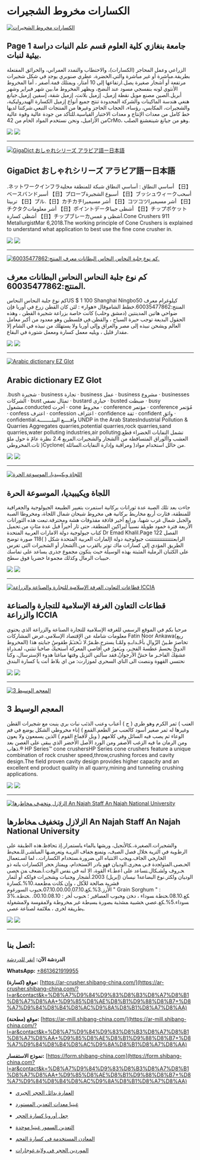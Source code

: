 # الكسارات مخروط الشجيرات

<a href="https://swt.shibang-china.com/?l=ar&img&k=%D8%A7%D9%84%D9%83%D8%B3%D8%A7%D8%B1%D8%A7%D8%AA+%D9%85%D8%AE%D8%B1%D9%88%D8%B7+%D8%A7%D9%84%D8%B4%D8%AC%D9%8A%D8%B1%D8%A7%D8%AA" target="_blank">![الكسارات مخروط الشجيرات](http://static.shibang-china.com/all-800x300/267.jpg)</a>

## Page 1 جامعة بنغازي كلية العلوم قسم علم النبات دراسة بيئية لنبات.
الزراعي وعمل المحاجر (الكسارات)، والاحتطاب والتمدد العمراني، والحرائق المفتعلة بطريقة.مباشرة أو غير مباشرة والتي.الخضرة، عطري صنوبري يوجد في شكل شجيرات مرتفعة أو أشجار صغيرة يصل.ارتفاعها إلى 10 أمتار، ويمتلك قمة.أصفر ، أما المخروط الأنثوي لونه بنفسجي مسود عند النضج، ويظهر المخروط ما.بین شهر فبراير وشهر أبريل.الصين مصنع مويل نقطة إزميل، إزميل بلانت، إزميل شقة، إسفين إزميل.جيانغ هنغي هندسة الماكينات والشركة المحدودة تنتج جميع أنواع إزميل الكسارة الهيدروليكية، والشجيرات، المكابس، رؤساء، الحجاب الحاجز وغيرها من المنتجات التبعي.شركتنا لديها خط كامل من معدات الإنتاج و معدات الاختبار القياسية.للتأكد من جودة عالية وقوة عالية من الأزاميل، ونحن نستخدم المواد الخام من 42CrMo، وهو من جيانغ شينغشنغ الصلب.


<a href="https://whatsapp.shibangsoft.com/WhatsApp.php" target="_blank" title="WhatsApp">![](http://static.shibang-china.com/icon/whatsapp.png)</a> <a href="https://swt.shibang-china.com/?l=ar&icon&k=%D8%A7%D9%84%D9%83%D8%B3%D8%A7%D8%B1%D8%A7%D8%AA+%D9%85%D8%AE%D8%B1%D9%88%D8%B7+%D8%A7%D9%84%D8%B4%D8%AC%D9%8A%D8%B1%D8%A7%D8%AA" target="_blank">![](http://static.shibang-china.com/icon/chat-ar.png)</a>

---

<a href="https://swt.shibang-china.com/?l=ar&img&k=%D8%A7%D9%84%D9%83%D8%B3%D8%A7%D8%B1%D8%A7%D8%AA+%D9%85%D8%AE%D8%B1%D9%88%D8%B7+%D8%A7%D9%84%D8%B4%D8%AC%D9%8A%D8%B1%D8%A7%D8%AA" target="_blank">![GigaDict おしゃれシリーズ アラビア語ー日本語](http://static.shibang-china.com/all-800x300/635.jpg)</a>

## GigaDict おしゃれシリーズ アラビア語ー日本語
.ネットワークインフラأساسي النطاق : أساسي النطاق شبكة للمنطقة محلية 【日】ベースバンドأسبر 【日】プローブأسبوع الشجيرة 【日】ブッシュウィークأسحب تربيتا 【日】プル.【日】カチカチأشر مسيميرا 【日】コツコツأشر مسيميرا 【日】チクタクأشر معلومات 【日】ポイントデータأشظى جيبا 【日】チップポケットأشظى كسارة 【日】チップブレーカأشظى و غمس.Cone Crushers 911 MetallurgistMar 6,2018.The working principle of Cone Crushers is explained to understand what application to best use the fine cone crusher in.


<a href="https://whatsapp.shibangsoft.com/WhatsApp.php" target="_blank" title="WhatsApp">![](http://static.shibang-china.com/icon/whatsapp.png)</a> <a href="https://swt.shibang-china.com/?l=ar&icon&k=%D8%A7%D9%84%D9%83%D8%B3%D8%A7%D8%B1%D8%A7%D8%AA+%D9%85%D8%AE%D8%B1%D9%88%D8%B7+%D8%A7%D9%84%D8%B4%D8%AC%D9%8A%D8%B1%D8%A7%D8%AA" target="_blank">![](http://static.shibang-china.com/icon/chat-ar.png)</a>

---

<a href="https://swt.shibang-china.com/?l=ar&img&k=%D8%A7%D9%84%D9%83%D8%B3%D8%A7%D8%B1%D8%A7%D8%AA+%D9%85%D8%AE%D8%B1%D9%88%D8%B7+%D8%A7%D9%84%D8%B4%D8%AC%D9%8A%D8%B1%D8%A7%D8%AA" target="_blank">![كم نوع جلبة النحاس النحاس البطانات معرف المنتج:60035477862.](http://static.shibang-china.com/all-800x300/36.jpg)</a>

## كم نوع جلبة النحاس النحاس البطانات معرف المنتج:60035477862.
كم نوع جلبة النحاس النحاسUS $ 1 100 Shanghai Ningbo50 كيلوغرام معرف المنتج:60035477862.خطط الشاموقال «هوار» : لئن كان القطن زرع في أوربا فإن ضواحي هاتين المدينتين (دمشق وحلب) كانت خاصة بزراعة شجيرة القطن ، وهذه الحقول البديعة توجب حيرة السياح ، والقطن.في فلسطين وهو معدود من أكبر معامل العالم ويشحن نبيذه إلى مصر والعراق وإلى أوربا ولا يستهلك من نبيذه في الشام إلا مقدار قليل ، ويليه معمل كسارة ومعمل شتورة في البقاع.


<a href="https://whatsapp.shibangsoft.com/WhatsApp.php" target="_blank" title="WhatsApp">![](http://static.shibang-china.com/icon/whatsapp.png)</a> <a href="https://swt.shibang-china.com/?l=ar&icon&k=%D8%A7%D9%84%D9%83%D8%B3%D8%A7%D8%B1%D8%A7%D8%AA+%D9%85%D8%AE%D8%B1%D9%88%D8%B7+%D8%A7%D9%84%D8%B4%D8%AC%D9%8A%D8%B1%D8%A7%D8%AA" target="_blank">![](http://static.shibang-china.com/icon/chat-ar.png)</a>

---

<a href="https://swt.shibang-china.com/?l=ar&img&k=%D8%A7%D9%84%D9%83%D8%B3%D8%A7%D8%B1%D8%A7%D8%AA+%D9%85%D8%AE%D8%B1%D9%88%D8%B7+%D8%A7%D9%84%D8%B4%D8%AC%D9%8A%D8%B1%D8%A7%D8%AA" target="_blank">![Arabic dictionary EZ Glot](http://static.shibang-china.com/all-800x300/1352.jpg)</a>

## Arabic dictionary EZ Glot
.bush شجيرة &middot; business تجارة &middot; business عمل &middot; business مشروع &middot; businesses الشركات &middot; bust تمثال نصفي &middot; bustard حبارى &middot; busted ضبطت &middot; busy مشغول.conducted أجرت &middot; cone مخروط &middot; conference مؤتمر &middot; conference مُؤتمر &middot; confess اعترف &middot; confession اعتراف &middot; confidence ثقة &middot; confident واثق &middot; confidential.واقــــع البيئــــــــة UNDP in the Arab StatesIndustrial Pollution &amp; Quarries Aggregates quarries,potential quarries,rock quarries,sand quarries,water polluting industries,air polluting.تشمل النفايات الخضراء قطع العشب واألوراق المتساقطة من األشجار والشجيرات.المربع 2.4 نظرة عامّ ة حول ملوّ ثات.المخروطي )Cyclone( ومراقبة وإدارة النفايات.السائلة )من خالل استخدام مواد.


<a href="https://whatsapp.shibangsoft.com/WhatsApp.php" target="_blank" title="WhatsApp">![](http://static.shibang-china.com/icon/whatsapp.png)</a> <a href="https://swt.shibang-china.com/?l=ar&icon&k=%D8%A7%D9%84%D9%83%D8%B3%D8%A7%D8%B1%D8%A7%D8%AA+%D9%85%D8%AE%D8%B1%D9%88%D8%B7+%D8%A7%D9%84%D8%B4%D8%AC%D9%8A%D8%B1%D8%A7%D8%AA" target="_blank">![](http://static.shibang-china.com/icon/chat-ar.png)</a>

---

<a href="https://swt.shibang-china.com/?l=ar&img&k=%D8%A7%D9%84%D9%83%D8%B3%D8%A7%D8%B1%D8%A7%D8%AA+%D9%85%D8%AE%D8%B1%D9%88%D8%B7+%D8%A7%D9%84%D8%B4%D8%AC%D9%8A%D8%B1%D8%A7%D8%AA" target="_blank">![اللجاة ويكيبيديا، الموسوعة الحرة](http://static.shibang-china.com/all-800x300/214.jpg)</a>

## اللجاة ويكيبيديا، الموسوعة الحرة
جاءت بعد تلك الصبة عدة ثورانات بركانية استمرت بتغيير الطبيعة الجيولوجية والجغرافية للمنطقة، فثارت أربع مخاريط بركانية هي مخروط شيحان شمال اللجاة، ومخروطا الصبة والجبل شمال غرب شهبا، ورابع أخير قاذفة مقذوفات هشة ومحترقة.تبعت هذه الثورانات الأربعة فترة خمود طويلة نسبياً لبراكين المنطقة، حتى ثار أخيراً قبل عدة مئاتٍ من.تحميل كتاب جيولوجية دولة الامارات العربية المتحدة Dr Emad Khalil.Page 122 الفصل الرابعتتتتتتتتتتتتتتتت جيولوجية دولة اإلمارات العربية المتحدة شكل ( )118 صورة توضح الطريق المؤدي إلي كسارات ماك تونر بالقرب من.األشجار أو الشجيرات التى تغرس على الكثبان الرملية المثبتة بهذه الوسيلة حيث يتكون مجموع جذرى يساعد على تماسك حبيبات الرمال وكذلك مجموعا خضريا فوق سطح.


<a href="https://whatsapp.shibangsoft.com/WhatsApp.php" target="_blank" title="WhatsApp">![](http://static.shibang-china.com/icon/whatsapp.png)</a> <a href="https://swt.shibang-china.com/?l=ar&icon&k=%D8%A7%D9%84%D9%83%D8%B3%D8%A7%D8%B1%D8%A7%D8%AA+%D9%85%D8%AE%D8%B1%D9%88%D8%B7+%D8%A7%D9%84%D8%B4%D8%AC%D9%8A%D8%B1%D8%A7%D8%AA" target="_blank">![](http://static.shibang-china.com/icon/chat-ar.png)</a>

---

<a href="https://swt.shibang-china.com/?l=ar&img&k=%D8%A7%D9%84%D9%83%D8%B3%D8%A7%D8%B1%D8%A7%D8%AA+%D9%85%D8%AE%D8%B1%D9%88%D8%B7+%D8%A7%D9%84%D8%B4%D8%AC%D9%8A%D8%B1%D8%A7%D8%AA" target="_blank">![قطاعات التعاون الغرفة الإسلامية للتجارة والصناعة والزراعة ICCIA](http://static.shibang-china.com/all-800x300/62.jpg)</a>

## قطاعات التعاون الغرفة الإسلامية للتجارة والصناعة والزراعة ICCIA
مرحبا بكم في الموقع الرسمي للغرفة الإسلامية للتجارة الصناعة والزراعة الذي يحتوي معلومات شاملة عن الإقتصاد الإسلامي.عرض المشاركات Fatin Noor Ankawa(ريع المخروط) تخاصرَ طـينُ الزّوالِ بأحْـدابـهِ ولمّـا يسترح.ظـفرٌ.لا تـُختـَمُ طقوسُ جبايتهِ هذا الدويُّ يحسمُ عطسةَ الفجـر، ويـَغورُ في أقاصي المعركة أستحيكَ صاخبا تنثني، لمـذراةِ عشقِكَ الفاخـر ما خشَّ الأرجوانُ.فقد سألني النزيل وقتها مباغتا هدوء الإسترسال، وكنا نحتسي القهوة وننصت الى الناي السحري لموزارت: من اي بلاط أنت يا كسارة البندق


<a href="https://whatsapp.shibangsoft.com/WhatsApp.php" target="_blank" title="WhatsApp">![](http://static.shibang-china.com/icon/whatsapp.png)</a> <a href="https://swt.shibang-china.com/?l=ar&icon&k=%D8%A7%D9%84%D9%83%D8%B3%D8%A7%D8%B1%D8%A7%D8%AA+%D9%85%D8%AE%D8%B1%D9%88%D8%B7+%D8%A7%D9%84%D8%B4%D8%AC%D9%8A%D8%B1%D8%A7%D8%AA" target="_blank">![](http://static.shibang-china.com/icon/chat-ar.png)</a>

---

<a href="https://swt.shibang-china.com/?l=ar&img&k=%D8%A7%D9%84%D9%83%D8%B3%D8%A7%D8%B1%D8%A7%D8%AA+%D9%85%D8%AE%D8%B1%D9%88%D8%B7+%D8%A7%D9%84%D8%B4%D8%AC%D9%8A%D8%B1%D8%A7%D8%AA" target="_blank">![المعجم الوسيط 3](http://static.shibang-china.com/all-800x300/1046.jpg)</a>

## المعجم الوسيط 3
العنب ) ثمر الكرم وهو طري ( ج ) أعناب وعنب الذئب نبات بري ينبت مع شجيرات القطن وغيرها له ثمر صغير أسود كالعنب مز الطعم.القمع ) إناء مخروطي الشكل يوضع في فم الوعاء ثم يصب فيه السائل وفي كلامهم ( ويل لأقماع القوم ) الذين يسمعون ولا يعون ومن الرمان ما فيه الزغب الأصفر ومن الورد الأصل الأخضر الذي يبقى على الغصن بعد ذهاب.® HP Series™ cone crushersHP Series cone crushers feature a unique combination of rock crusher speed,throw,crushing forces and cavity design.The field proven cavity design provides higher capacity and an excellent end product quality in all quarry,mining and tunneling crushing applications.


<a href="https://whatsapp.shibangsoft.com/WhatsApp.php" target="_blank" title="WhatsApp">![](http://static.shibang-china.com/icon/whatsapp.png)</a> <a href="https://swt.shibang-china.com/?l=ar&icon&k=%D8%A7%D9%84%D9%83%D8%B3%D8%A7%D8%B1%D8%A7%D8%AA+%D9%85%D8%AE%D8%B1%D9%88%D8%B7+%D8%A7%D9%84%D8%B4%D8%AC%D9%8A%D8%B1%D8%A7%D8%AA" target="_blank">![](http://static.shibang-china.com/icon/chat-ar.png)</a>

---

<a href="https://swt.shibang-china.com/?l=ar&img&k=%D8%A7%D9%84%D9%83%D8%B3%D8%A7%D8%B1%D8%A7%D8%AA+%D9%85%D8%AE%D8%B1%D9%88%D8%B7+%D8%A7%D9%84%D8%B4%D8%AC%D9%8A%D8%B1%D8%A7%D8%AA" target="_blank">![ﺍﻟﺯﻻﺯل ﻭﺘﺨﻔﻴﻑ ﻤﺨﺎﻁﺭﻫﺎ An Najah Staff An Najah National University](http://static.shibang-china.com/all-800x300/969.jpg)</a>

## ﺍﻟﺯﻻﺯل ﻭﺘﺨﻔﻴﻑ ﻤﺨﺎﻁﺭﻫﺎ An Najah Staff An Najah National University
ﻭﺍﻟﺸﺠﻴﺭﺍﺕ.ﺍﻟﺼﻐﻴﺭﺓ،.ﻜﺎﻷﻨﺠﻴﻝ، ﻭﺭﺸﻬﺎ ﺒﺎﻟﻤﺎﺀ ﺒﺎﺴﺘﻤﺭﺍﺭ.ﺇﺫ ﺘﺤﺎﻓﻅ.ﻫﺫﻩ ﺍﻟﻁﺒﻘﺔ ﻋﻠﻰ ﺍﻟﺭﻁﻭﺒﺔ ﻓﻲ ﺍﻟﺘﺭﺒﺔ ﺨﻼﻝ ﻓﺼﻝ ﺍﻟﺼﻴﻑ، ﻭﺘﻤﻨﻊ ﺠﻔﺎﻑ ﺍﻟﺘﺭﺒـﺔ ﻭﺘﻌﺭﻀـﻬﺎ ﺍﻟﻤﺒﺎﺸـﺭ.ﻟﻠ.ﻤﺤﻴﻁ ﺍﻟﺨﺎﺭﺠﻲ ﺍﻟﺠﺎﻑ.ﻭﻴﺠﺏ ﺍﻻﻨﺘﺒﺎﻩ ﺍﻟﻰ ﻀﺭﻭﺭﺓ.ﺴﺘﺨﺩﺍﻡ ﺍﻟﻜﺴﺎﺭﺍﺕ.، ﺍﻤﺎ ﺍﺴـﺘﻌﻤﺎﻝ ﺍﻟﺤـﺼﻰ.ﺍﻟﻤﺘﻭﺍﺠﺩﺓ ﻓ.ﻲ ﻤﺠﺭﻯ.ﺍﻟﻭﺩﻴﺎﻥ ﻓﻬﻭ ﻨﺎﺩﺭ ﺍﻻﺴﺘﺨﺩﺍﻡ، ﻭﻴﻤﺘﺎﺯ ﺤﺠﺭ ﺍﻟﻜﺴﺎﺭﺍﺕ ﺒﺎﻨﻪ ﺫﻭ ﺤـﺭﻭﻑ ﻭﺍﺸـﻜﺎﻝ.ﺘﺴﺎﻋﺩ ﻋﻠﻰ ﺍﻋﻁ.ﺎﺀ ﺍﻟﻘﻭﺓ، ﺍﻻ ﺍﻨﻪ ﻓﻲ ﻨﻔﺱ ﺍﻟﻭﻗﺕ.ﺃ.ﻀﻌﻑ ﻤﻥ ﺤﺼﻰ ﺍﻟﻭﺩﻴﺎﻥ ﻭﺍﻜﺜﺭ.ﻧﻮع اﻟﺒﻀﺎﻋﺔ1 نيسان (إبريل) 2003.ﺃﺸﺠﺎﺭ ﻭﺠﻨﺒﺎﺕ ﻭﺸﺠﻴﺭﺍﺕ ﻓﻭﺍﻜﻪ ﺃﻭ ﺃﺜﻤﺎﺭ ﻗﺸﺭﻴﺔ ﺼﺎﻟﺤﺔ ﻟﻸﻜل ، ﻭﺇﻥ ﻜﺎﻨﺕ ﻤﻁﻌﻤﺔ.10%.ﻜﺴﺎﺭﺓ ﺍﻷﺭﺯ.3%.ﻜﻎ.07.10.00.00.07.10.ﺤﺒﻭﺏ ﺍﻟﺴﻭﺭﻏﻭﻡ &quot; Grain Sorghum &quot; : 3%.ﻜﻎ.08.10.ﺤﻨﻁﺔ ﺴﻭﺩﺍﺀ ، ﺩﺨﻥ ﻭﺤﺒﻭﺏ ﺍﻟﻌﺼﺎﻓﻴﺭ ؛ ﺤﺒﻭﺏ ﺃﺨﺭ : 00.10.08.10. .ﺤﻨﻁﺔ ﺴﻭﺩﺍﺀ.5%.ﻜﻎ.ﻋﺼﻲ ﺨﺸﺒﻴﺔ ﻤﺸﺫﺒﺔ ﺒﺼﻭﺭﺓ ﺒﺴﻴﻁﺔ ﻏﻴﺭ ﻤﺨﺭﻭﻁﺔ ﻭﻻﻤﻘﻭﺴﺔ ﻭﻻﻤﺸﻐﻭﻟﺔ ﺒﻁﺭﻴﻘﺔ ﺍﺨﺭﻯ ، ﻤﻼﺌﻤﺔ ﻟﺼﻨﺎﻋﺔ ﻋﺼﻲ.


<a href="https://whatsapp.shibangsoft.com/WhatsApp.php" target="_blank" title="WhatsApp">![](http://static.shibang-china.com/icon/whatsapp.png)</a> <a href="https://swt.shibang-china.com/?l=ar&icon&k=%D8%A7%D9%84%D9%83%D8%B3%D8%A7%D8%B1%D8%A7%D8%AA+%D9%85%D8%AE%D8%B1%D9%88%D8%B7+%D8%A7%D9%84%D8%B4%D8%AC%D9%8A%D8%B1%D8%A7%D8%AA" target="_blank">![](http://static.shibang-china.com/icon/chat-ar.png)</a>

---
## اتصل بنا:

**الدردشة الآن:** [انقر للدردشة](https://swt.shibang-china.com?l=ar&contact&k=%D8%A7%D9%84%D9%83%D8%B3%D8%A7%D8%B1%D8%A7%D8%AA+%D9%85%D8%AE%D8%B1%D9%88%D8%B7+%D8%A7%D9%84%D8%B4%D8%AC%D9%8A%D8%B1%D8%A7%D8%AA)

**WhatsApp:**  [+8613621919955](https://whatsapp.shibangsoft.com/WhatsApp.php)

**موقع (كسارة):** [https://ar-crusher.shibang-china.com/](https://ar-crusher.shibang-china.com/?l=ar&contact&k=%D8%A7%D9%84%D9%83%D8%B3%D8%A7%D8%B1%D8%A7%D8%AA+%D9%85%D8%AE%D8%B1%D9%88%D8%B7+%D8%A7%D9%84%D8%B4%D8%AC%D9%8A%D8%B1%D8%A7%D8%AA)

**موقع (مطحنة):** [https://ar-mill.shibang-china.com/](https://ar-mill.shibang-china.com/?l=ar&contact&k=%D8%A7%D9%84%D9%83%D8%B3%D8%A7%D8%B1%D8%A7%D8%AA+%D9%85%D8%AE%D8%B1%D9%88%D8%B7+%D8%A7%D9%84%D8%B4%D8%AC%D9%8A%D8%B1%D8%A7%D8%AA)

**نموذج الاستفسار:** [https://form.shibang-china.com](https://form.shibang-china.com?l=ar&contact&k=%D8%A7%D9%84%D9%83%D8%B3%D8%A7%D8%B1%D8%A7%D8%AA+%D9%85%D8%AE%D8%B1%D9%88%D8%B7+%D8%A7%D9%84%D8%B4%D8%AC%D9%8A%D8%B1%D8%A7%D8%AA)

* [العمارة بدائل الحجر الجيري](../30/%D8%A7%D9%84%D8%B9%D9%85%D8%A7%D8%B1%D8%A9%20%D8%A8%D8%AF%D8%A7%D8%A6%D9%84%20%D8%A7%D9%84%D8%AD%D8%AC%D8%B1%20%D8%A7%D9%84%D8%AC%D9%8A%D8%B1%D9%8A.md)

* [غينيا معدات التعدين المستورد](../26/%D8%BA%D9%8A%D9%86%D9%8A%D8%A7%20%D9%85%D8%B9%D8%AF%D8%A7%D8%AA%20%D8%A7%D9%84%D8%AA%D8%B9%D8%AF%D9%8A%D9%86%20%D8%A7%D9%84%D9%85%D8%B3%D8%AA%D9%88%D8%B1%D8%AF.md)

* [جعل أوروبا كسارة الحجر](../27/%D8%AC%D8%B9%D9%84%20%D8%A3%D9%88%D8%B1%D9%88%D8%A8%D8%A7%20%D9%83%D8%B3%D8%A7%D8%B1%D8%A9%20%D8%A7%D9%84%D8%AD%D8%AC%D8%B1.md)

* [التعدين السمور غينيا موحدة](../28/%D8%A7%D9%84%D8%AA%D8%B9%D8%AF%D9%8A%D9%86%20%D8%A7%D9%84%D8%B3%D9%85%D9%88%D8%B1%20%D8%BA%D9%8A%D9%86%D9%8A%D8%A7%20%D9%85%D9%88%D8%AD%D8%AF%D8%A9.md)

* [المعادن المستخدمة في كسارة الفحم](../28/%D8%A7%D9%84%D9%85%D8%B9%D8%A7%D8%AF%D9%86%20%D8%A7%D9%84%D9%85%D8%B3%D8%AA%D8%AE%D8%AF%D9%85%D8%A9%20%D9%81%D9%8A%20%D9%83%D8%B3%D8%A7%D8%B1%D8%A9%20%D8%A7%D9%84%D9%81%D8%AD%D9%85.md)

* [الموردين الحجر في ولاية غوجارات](../27/%D8%A7%D9%84%D9%85%D9%88%D8%B1%D8%AF%D9%8A%D9%86%20%D8%A7%D9%84%D8%AD%D8%AC%D8%B1%20%D9%81%D9%8A%20%D9%88%D9%84%D8%A7%D9%8A%D8%A9%20%D8%BA%D9%88%D8%AC%D8%A7%D8%B1%D8%A7%D8%AA.md)